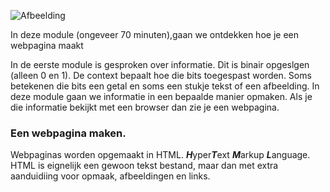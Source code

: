 ![Afbeelding](https://2pwgqm3nczsg1a5kw72u2pcf-wpengine.netdna-ssl.com/wp-content/uploads/2019/05/computer-system-upgrade.jpg "Een computer")

In deze module (ongeveer 70 minuten),gaan we ontdekken hoe je een webpagina maakt

In de eerste module is gesproken over informatie. Dit is binair opgeslgen (alleen 0 en 1). De context bepaalt hoe die bits toegespast worden. 
Soms betekenen die bits een getal en soms een stukje tekst of een afbeelding. In deze module gaan we informatie in een bepaalde manier opmaken.
Als je die informatie bekijkt met een browser dan zie je een webpagina.

### Een webpagina maken. 
Webpaginas worden opgemaakt in HTML. ***H***yper***T***ext ***M***arkup ***L***anguage. HTML is eignelijk een gewoon tekst bestand, maar dan met extra aanduidiing voor opmaak, afbeeldingen en links.




